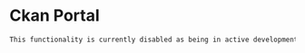 # Ckan Portal

```markdown remark type=danger
This functionality is currently disabled as being in active development in [#475](https://github.com/frictionlessdata/frictionless-py/issues/475)
```
